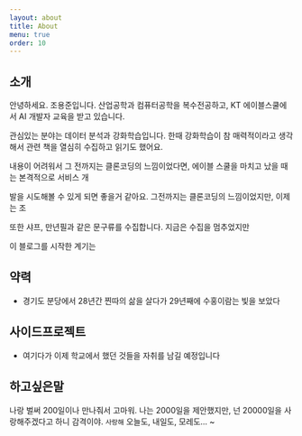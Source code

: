 ```yaml
---
layout: about
title: About
menu: true
order: 10
---
```


## 소개

안녕하세요. 조용준입니다. 산업공학과 컴퓨터공학을 복수전공하고, KT 에이블스쿨에서 AI 개발자 교육을 받고 있습니다.

관심있는 분야는 데이터 분석과 강화학습입니다. 한때 강화학습이 참 매력적이라고 생각해서 관련 책을 열심히 수집하고 읽기도 했어요. 

내용이 어려워서 그 전까지는 클론코딩의 느낌이었다면, 에이블 스쿨을 마치고 났을 때는 본격적으로 서비스 개

발을 시도해볼 수 있게 되면 좋을거 같아요. 그전까지는 클론코딩의 느낌이었지만, 이제는 조


또한 샤프, 만년필과 같은 문구류를 수집합니다. 지금은 수집을 멈추었지만  

이 블로그를 시작한 계기는 

## 약력

- 경기도 분당에서 28년간 찐따의 삶을 살다가 29년째에 수홍이람는 빛을 보았다

## 사이드프로젝트

- 여기다가 이제 학교에서 했던 것들을 자취를 남길 예정입니다

## 하고싶은말

나랑 벌써 200일이나 만나줘서 고마워. 나는 2000일을 제안했지만, 넌 20000일을 사랑해주겠다고 하니 감격이야.
`사랑해` 오늘도, 내일도, 모레도...
~                                                                                                           

